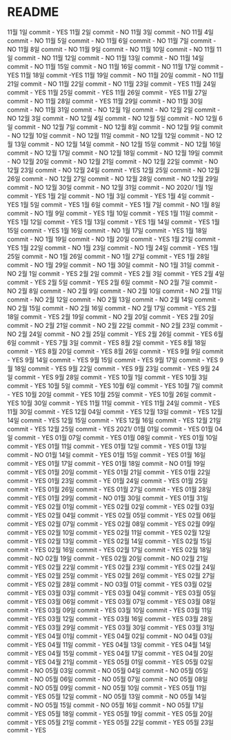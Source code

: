 # README

11월 1일 commit - YES
11월 2일 commit - NO
11월 3일 commit - NO
11월 4일 commit - NO
11월 5일 commit - NO
11월 6일 commit - NO
11월 7일 commit - NO
11월 8일 commit - NO
11월 9일 commit - NO
11월 10일 commit - NO
11월 11일 commit - NO
11월 12일 commit - NO
11월 13일 commit - NO
11월 14일 commit - NO
11월 15일 commit - NO
11월 16일 commit - NO
11월 17일 commit -YES
11월 18일 commit -YES
11월 19일 commit - NO
11월 20일 commit - NO
11월 21일 commit - NO
11월 22일 commit - NO
11월 23일 commit - YES
11월 24일 commit - YES
11월 25일 commit - YES
11월 26일 commit - YES
11월 27일 commit - NO
11월 28일 commit - YES
11월 29일 commit - NO
11월 30일 commit - NO
11월 31일 commit - NO
12월 1일 commit - NO
12월 2일 commit - NO
12월 3일 commit - NO
12월 4일 commit - NO
12월 5일 commit - NO
12월 6일 commit - NO
12월 7일 commit - NO
12월 8일 commit - NO
12월 9일 commit - NO
12월 10일 commit - NO
12월 11일 commit - NO
12월 12일 commit - NO
12월 13일 commit - NO
12월 14일 commit - NO
12월 15일 commit - NO
12월 16일 commit - NO
12월 17일 commit - NO
12월 18일 commit - NO
12월 19일 commit - NO
12월 20일 commit - NO
12월 21일 commit - NO
12월 22일 commit - NO
12월 23일 commit - NO
12월 24일 commit - YES
12월 25일 commit - NO
12월 26일 commit - NO
12월 27일 commit - NO
12월 28일 commit - NO
12월 29일 commit - NO
12월 30일 commit - NO
12월 31일 commit - NO
2020/ 1월 1일 commit - YES
1월 2일 commit - NO
1월 3일 commit - YES
1월 4일 commit - YES
1월 5일 commit - YES
1월 6일 commit - YES
1월 7일 commit - NO
1월 8일 commit - NO
1월 9일 commit - YES
1월 10일 commit - YES
1월 11일 commit - YES
1월 12일 commit - YES
1월 13일 commit - YES
1월 14일 commit - YES
1월 15일 commit - YES
1월 16일 commit - NO
1월 17일 commit - YES
1월 18일 commit - NO
1월 19일 commit - NO
1월 20일 commit - YES
1월 21일 commit - YES
1월 22일 commit - NO
1월 23일 commit - NO
1월 24일 commit - YES
1월 25일 commit - NO
1월 26일 commit - NO
1월 27일 commit - YES
1월 28일 commit - NO
1월 29일 commit - NO
1월 30일 commit - NO
1월 31일 commit - NO
2월 1일 commit - YES
2월 2일 commit - YES
2월 3일 commit - YES
2월 4일 commit - YES
2월 5일 commit - YES
2월 6일 commit - NO
2월 7일 commit - NO
2월 8일 commit - NO
2월 9일 commit - NO
2월 10일 commit - NO
2월 11일 commit - NO
2월 12일 commit - NO
2월 13일 commit - NO
2월 14일 commit - NO
2월 15일 commit - NO
2월 16일 commit - NO
2월 17일 commit - YES
2월 18일 commit - YES
2월 19일 commit - NO
2월 20일 commit - YES
2월 20일 commit - NO
2월 21일 commit - NO
2월 22일 commit - NO
2월 23일 commit - NO
2월 24일 commit - NO
2월 25일 commit - YES
2월 26일 commit - YES
6월 6일 commit - YES
7월 3일 commit - YES
8월 2일 commit - YES
8월 18일 commit - YES
8월 20일 commit - YES
8월 26일 commit - YES
9월 9일 commit - YES
9월 14일 commit - YES
9월 15일 commit - YES
9월 17일 commit - YES
9월 18일 commit - YES
9월 22일 commit - YES
9월 23일 commit - YES
9월 24일 commit - YES
9월 28일 commit - YES
10월 1일 commit - YES
10월 3일 commit - YES
10월 5일 commit - YES
10월 6일 commit - YES
10월 7일 commit - YES
10월 20일 commit - YES
10월 25일 commit - YES
10월 26일 commit - YES
10월 30일 commit - YES
11월 11일 commit - YES
11월 24일 commit - YES
11월 30일 commit - YES
12월 04일 commit - YES
12월 13일 commit - YES
12월 14일 commit - YES
12월 15일 commit - YES
12월 16일 commit - YES
12월 21일 commit - YES
12월 25일 commit - YES
2021/ 01월 01일 commit - YES
01월 04일 commit - YES
01월 07일 commit - YES
01월 08일 commit - YES
01월 10일 commit - YES
01월 11일 commit - YES
01월 12일 commit - YES
01월 13일 commit - NO
01월 14일 commit - YES
01월 15일 commit - YES
01월 16일 commit - YES
01월 17일 commit - YES
01월 18일 commit - NO
01월 19일 commit - YES
01월 20일 commit - YES
01월 21일 commit - YES
01월 22일 commit - YES
01월 23일 commit - YE
01월 24일 commit - YES
01월 25일 commit - YES
01월 26일 commit - YES
01월 27일 commit - YES
01월 28일 commit - YES
01월 29일 commit - NO
01월 30일 commit - YES
01월 31일 commit - YES
02월 01일 commit - YES
02월 02일 commit - YES
02월 03일 commit - YES
02월 04일 commit - YES
02월 05일 commit - YES
02월 06일 commit - YES
02월 07일 commit - YES
02월 08일 commit - YES
02월 09일 commit - YES
02월 10일 commit - YES
02월 11일 commit - YES
02월 12일 commit - YES
02월 13일 commit - YES
02월 14일 commit - YES
02월 15일 commit - YES
02월 16일 commit - YES
02월 17일 commit - YES
02월 18일 commit - NO
02월 19일 commit - YES
02월 20일 commit - NO
02월 21일 commit - YES
02월 22일 commit - YES
02월 23일 commit - YES
02월 24일 commit - YES
02월 25일 commit - YES
02월 26일 commit - YES
02월 27일 commit - YES
02월 28일 commit - NO
03월 01일 commit - YES
03월 02일 commit - YES
03월 03일 commit - YES
03월 04일 commit - YES
03월 05일 commit - YES
03월 06일 commit - YES
03월 07일 commit - YES
03월 08일 commit - YES
03월 09일 commit - YES
03월 10일 commit - YES
03월 11일 commit - YES
03월 12일 commit - YES
03월 16일 commit - YES
03월 28일 commit - YES
03월 29일 commit - YES
03월 30일 commit - YES
03월 31일 commit - YES
04월 01일 commit - YES
04월 02일 commit - NO
04월 03일 commit - YES
04월 11일 commit - YES
04월 13일 commit - YES
04월 14일 commit - YES
04월 15일 commit - YES
04월 17일 commit - YES
04월 20일 commit - YES
04월 21일 commit - YES
05월 01일 commit - YES
05월 02일 commit - NO
05월 03일 commit - NO
05월 04일 commit - NO
05월 05일 commit - NO
05월 06일 commit - NO
05월 07일 commit - NO
05월 08일 commit - NO
05월 09일 commit - NO
05월 10일 commit - YES
05월 11일 commit - YES
05월 12일 commit - NO
05월 13일 commit - NO
05월 14일 commit - NO
05월 15일 commit - NO
05월 16일 commit - NO
05월 17일 commit - YES
05월 18일 commit - YES
05월 19일 commit - YES
05월 20일 commit - YES
05월 21일 commit - YES
05월 22일 commit - YES
05월 23일 commit - YES
